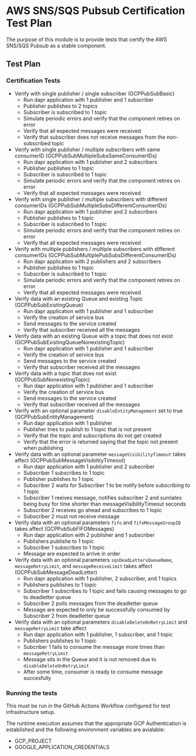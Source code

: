 # AWS SNS/SQS Pubsub Certification Test Plan
The purpose of this module is to provide tests that certify the AWS SNS/SQS Pubsub as a stable component.

## Test Plan
### Certification Tests
- Verify with single publisher / single subscriber (GCPPubSubBasic)
   - Run dapr application with 1 publisher and 1 subscriber
   - Publisher publishes to 2 topics
   - Subscriber is subscribed to 1 topic
   - Simulate periodic errors and verify that the component retires on error
   - Verify that all expected messages were received
   - Verify that subscriber does not receive messages from the non-subscribed topic
- Verify with single publisher / multiple subscribers with same consumerID (GCPPubSubMultipleSubsSameConsumerIDs)
   - Run dapr application with 1 publisher and 2 subscribers
   - Publisher publishes to 1 topic
   - Subscriber is subscribed to 1 topic
   - Simulate periodic errors and verify that the component retires on error
   - Verify that all expected messages were received
- Verify with single publisher / multiple subscribers with different consumerIDs (GCPPubSubMultipleSubsDifferentConsumerIDs)
   - Run dapr application with 1 publisher and 2 subscribers
   - Publisher publishes to 1 topic
   - Subscriber is subscribed to 1 topic
   - Simulate periodic errors and verify that the component retires on error
   - Verify that all expected messages were received
- Verify with multiple publishers / multiple subscribers with different consumerIDs (GCPPubSubMultiplePubSubsDifferentConsumerIDs)
   - Run dapr application with 2 publishers and 2 subscribers
   - Publisher publishes to 1 topic
   - Subscriber is subscribed to 1 topic
   - Simulate periodic errors and verify that the component retires on error
   - Verify that all expected messages were received
- Verify data with an existing Queue and existing Topic (GCPPubSubExistingQueue)
   - Run dapr application with 1 publisher and 1 subscriber
   - Verify the creation of service bus
   - Send messages to the service created
   - Verify that subscriber received all the messages
- Verify data with an existing Queue with a topic that does not exist (GCPPubSubExistingQueueNonexistingTopic)
   - Run dapr application with 1 publisher and 1 subscriber
   - Verify the creation of service bus
   - Send messages to the service created
   - Verify that subscriber received all the messages
- Verify data with a topic that does not exist (GCPPubSubNonexistingTopic)
   - Run dapr application with 1 publisher and 1 subscriber
   - Verify the creation of service bus
   - Send messages to the service created
   - Verify that subscriber received all the messages
- Verify with an optional parameter `disableEntityManagement` set to true (GCPPubSubEntityManagement)
   - Run dapr application with 1 publisher
   - Publisher tries to publish to 1 topic that is not present
   - Verify that the topic and subscriptions do not get created
   - Verify that the error is returned saying that the topic not present when publishing
- Verify data with an optional parameter `messageVisibilityTimeout` takes affect (GCPPubSubMessageVisibilityTimeout)
   - Run dapr application with 1 publisher and 2 subscriber
   - Subscriber 1 subscribes to 1 topic
   - Publisher publishes to 1 topic
   - Subscriber 2 waits for Subscriber 1 to be notify before subscribing to 1 topic
   - Subscriber 1 reeives message,  notifies subscriber 2 and sumlates being busy for time shorter than messageVisibilityTimeout seconds
   - Subscriber 2 receives go ahead and subscribes to 1 topic
   - Subscriber 2 must not receive message
- Verify data with an optional parameters `fifo` and `fifoMessageGroupID` takes affect (GCPPubSubFIFOMessages)
   - Run dapr application with 2 publisher and 1 subscriber
   - Publishers publishe to 1 topic
   - Subscriber 1 subscribes to 1 topic
   - Message are expected to arrive in order
- Verify data with an optional parameters `sqsDeadLettersQueueName`, `messageRetryLimit`, and `messageReceiveLimit` takes affect (GCPPubSubMessageDeadLetter)
   - Run dapr application with 1 publisher, 2 subscriber, and 1 topics
   - Publishers publishes to 1 topic
   - Subscriber 1 subscribes to 1 topic and fails causing messages to go to deadletter queue
   - Subscriber 2 polls messages from the deadletter queue
   - Message are expected to only be successfully consumed by Subscriber 2 from deadletter queue
-  Verify data with an optional parameters `disableDeleteOnRetryLimit` and `messageRetryLimit` take affect
   - Run dapr application with 1 publisher, 1 subscriber, and 1 topic
   - Publishers publishes to 1 topic
   - Subcriber 1 fails to consume the message more times than `messageRetryLimit`
   - Message sits in the Queue and it is not removed due to `disableDeleteOnRetryLimit`
   - After some time, consumer is ready to consume message succesfully
### Running the tests

This must be run in the GitHub Actions Workflow configured for test infrastructure setup.

The runtime execution assumes that the appropriate GCP Authentication is established and the following environment variables are avialable:
- GCP_PROJECT
- GOOGLE_APPLICATION_CREDENTIALS
